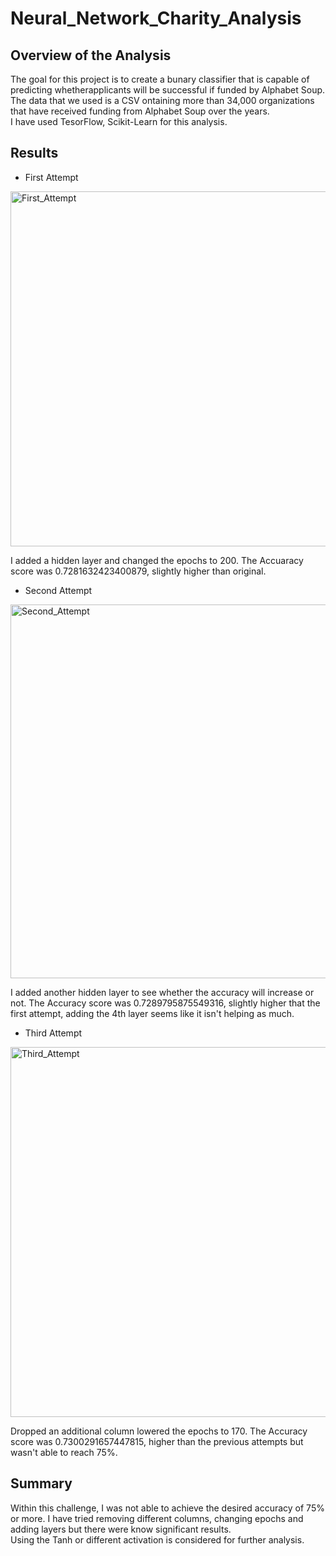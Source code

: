 # Neural_Network_Charity_Analysis

## Overview of the Analysis
The goal for this project is to create a bunary classifier that is capable of predicting whetherapplicants will be successful if funded by Alphabet Soup.<br>
The data that we used is a CSV ontaining more than 34,000 organizations that have received funding from Alphabet Soup over the years.<br>
I have used TesorFlow, Scikit-Learn for this analysis.

## Results
* First Attempt
<img width="568" alt="First_Attempt" src="https://user-images.githubusercontent.com/110373282/217586752-d8647b97-2871-42b6-99cd-da5635b598da.png">

I added a hidden layer and changed the epochs to 200.
The Accuaracy score was 0.7281632423400879, slightly higher than original.

* Second Attempt
<img width="598" alt="Second_Attempt" src="https://user-images.githubusercontent.com/110373282/217586771-7c2fe58e-cc3a-43ad-a2e9-dee7ec39ea50.png">

I added another hidden layer to see whether the accuracy will increase or not.
The Accuracy score was 0.7289795875549316, slightly higher that the first attempt, adding the 4th layer seems like it isn't helping as much.

* Third Attempt
<img width="592" alt="Third_Attempt" src="https://user-images.githubusercontent.com/110373282/217586787-8c909a6c-ac43-474a-bf6e-64c829613eb5.png">

Dropped an additional column lowered the epochs to 170.
The Accuracy score was 0.7300291657447815, higher than the previous attempts but wasn't able to reach 75%.

## Summary
Within this challenge, I was not able to achieve the desired accuracy of 75% or more.
I have tried removing different columns, changing epochs and adding layers but there were know significant results.<br>
Using the Tanh or different activation is considered for further analysis.
